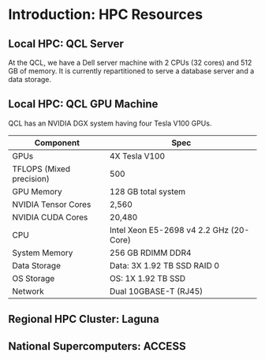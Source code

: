 # Introduction: HPC Resources

## Local HPC: QCL Server
At the QCL, we have a Dell server machine with 2 CPUs (32 cores) and 512 GB of memory. It is currently repartitioned to serve a database server and a data storage.

## Local HPC: QCL GPU Machine
QCL has an NVIDIA DGX system having four Tesla V100 GPUs. 

| Component                	| Spec                                    	|
|--------------------------	|-----------------------------------------	|
| GPUs                     	| 4X Tesla V100                           	|
| TFLOPS (Mixed precision) 	| 500                                     	|
| GPU Memory               	| 128 GB total system                     	|
| NVIDIA Tensor Cores      	| 2,560                                   	|
| NVIDIA CUDA Cores        	| 20,480                                  	|
| CPU                      	| Intel Xeon E5-2698 v4 2.2 GHz (20-Core) 	|
| System Memory            	| 256 GB RDIMM DDR4                       	|
| Data Storage             	| Data: 3X 1.92 TB SSD RAID 0             	|
| OS Storage               	| OS: 1X 1.92 TB SSD                      	|
| Network                  	| Dual 10GBASE-T (RJ45)                   	|

## Regional HPC Cluster: Laguna

## National Supercomputers: ACCESS

